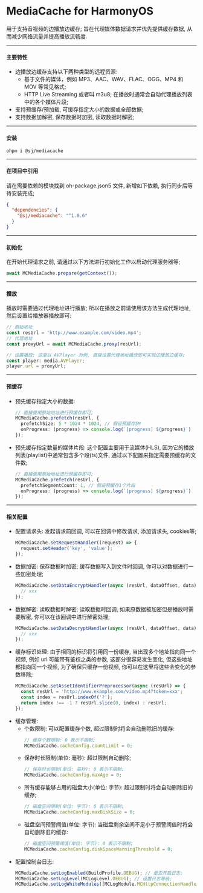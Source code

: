 # MediaCache for HarmonyOS

用于支持音视频的边播放边缓存; 旨在代理媒体数据请求并优先提供缓存数据, 从而减少网络流量并提高播放流畅度.

---

#### 主要特性
- 边播放边缓存支持以下两种类型的远程资源:
  - 基于文件的媒体，例如 MP3、AAC、WAV、FLAC、OGG、MP4 和 MOV 等常见格式;
  - HTTP Live Streaming 或者叫 m3u8; 在播放时通常会自动代理播放列表中的各个媒体片段;
- 支持预缓存/预加载, 可缓存指定大小的数据或全部数据;
- 支持数据加解密, 保存数据时加密, 读取数据时解密;

---

#### 安装
```shell
ohpm i @sj/mediacache
```

---

#### 在项目中引用

请在需要依赖的模块找到 oh-package.json5 文件, 新增如下依赖, 执行同步后等待安装完成;
```json
{
  "dependencies": {
    "@sj/mediacache": "^1.0.6"
  }
}
```

---

#### 初始化

在开始代理请求之前, 请通过以下方法进行初始化工作以启动代理服务器等;
```ts
await MCMediaCache.prepare(getContext());
```

---

#### 播放

播放时需要通过代理地址进行播放; 所以在播放之前请使用该方法生成代理地址, 然后设置给播放器播放即可:
```ts
// 原始地址
const resUrl = 'http://www.example.com/video.mp4';
// 代理地址
const proxyUrl = await MCMediaCache.proxy(resUrl);

// 设置播放; 这里以 AVPlayer 为例, 直接设置代理地址播放即可实现边播放边缓存;
const player: media.AVPlayer;
player.url = proxyUrl;
```

---

#### 预缓存

- 预先缓存指定大小的数据:
  ```ts
  // 直接使用原始地址进行预缓存即可;
  MCMediaCache.prefetch(resUrl, {
    prefetchSize: 5 * 1024 * 1024, // 假设预缓存5M
    onProgress: (progress) => console.log(`[progress] ${progress}`)
  });
  ```
- 预先缓存指定数量的媒体片段: 这个配置主要用于流媒体(HLS), 因为它的播放列表(playlist)中通常包含多个段(ts)文件, 通过以下配置来指定需要预缓存的文件数;
  ```ts
  // 直接使用原始地址进行预缓存即可;
  MCMediaCache.prefetch(resUrl, {
    prefetchSegmentCount: 1, // 假设预缓存1个片段
    onProgress: (progress) => console.log(`[progress] ${progress}`)
  });
  ```

---

#### 相关配置

- 配置请求头: 发起请求前回调, 可以在回调中修改请求, 添加请求头, cookies等;
  ```ts
  MCMediaCache.setRequestHandler((request) => {
    request.setHeader('key', 'value');
  });
  ```
- 数据加密: 保存数据时加密; 缓存数据写入到文件时回调, 你可以对数据进行一些加密处理;
  ```ts
  MCMediaCache.setDataEncryptHandler(async (resUrl, dataOffset, data) => {
    // xxx
  });
  ```
- 数据解密: 读取数据时解密; 读取数据时回调, 如果原数据被加密但是播放时需要解密, 你可以在该回调中进行解密处理;
  ```ts
  MCMediaCache.setDataDecryptHandler(async (resUrl, dataOffset, data) => {
    // xxx
  });
  ```
- 缓存标识处理: 由于相同的标识将引用同一份缓存, 当出现多个地址指向同一个视频, 例如 url 可能带有鉴权之类的参数, 这部分很容易发生变化, 但这些地址都指向同一个视频, 为了确保只缓存一份视频, 你可以在这里将这些会变化的参数移除;
  ```ts
  MCMediaCache.setAssetIdentifierPreprocessor(async (resUrl) => {
    const resUrl = 'http://www.example.com/video.mp4?token=xxx';
    const index = resUrl.indexOf('?');
    return index !== -1 ? resUrl.slice(0, index) : resUrl;
  });
  ```
- 缓存管理:
  - 个数限制: 可以配置缓存个数, 超过限制时将会自动删除旧的缓存:
    ```ts
    // 缓存个数限制: 0 表示不限制;
    MCMediaCache.cacheConfig.countLimit = 0;
    ```
  - 保存时长限制(单位: 毫秒): 超过限制自动删除;
    ```ts
    // 保存时长限制(单位: 毫秒): 0 表示不限制;
    MCMediaCache.cacheConfig.maxAge = 0;
    ```
  - 所有缓存能够占用的磁盘大小(单位: 字节): 超过限制时将会自动删除旧的缓存;
    ```ts
    // 磁盘空间限制(单位: 字节): 0 表示不限制;
    MCMediaCache.cacheConfig.maxDiskSize = 0;
    ```
  - 磁盘空间预警阈值(单位: 字节): 当磁盘剩余空间不足小于预警阈值时将会自动删除旧的缓存:
    ```ts
    // 磁盘空间预警阈值(单位: 字节): 0 表示不限制;
    MCMediaCache.cacheConfig.diskSpaceWarningThreshold = 0;
    ```
- 配置控制台日志:
  ```ts
  MCMediaCache.setLogEnabled(BuildProfile.DEBUG); // 是否开启日志;
  MCMediaCache.setLogLevel(MCLogLevel.DEBUG); // 设置日志等级;
  MCMediaCache.setLogWhiteModules([MCLogModule.MCHttpConnectionHandler, MCLogModule.MCHttpResponse]) // 允许打印哪些模块的日志;
  ```